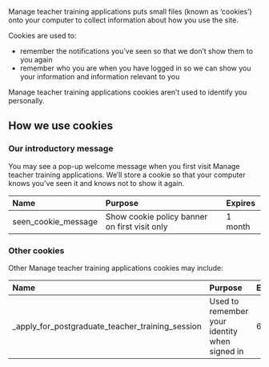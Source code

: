 Manage teacher training applications puts small files (known as ‘cookies’) onto your computer to collect information about how you use the site.

Cookies are used to:

* remember the notifications you’ve seen so that we don’t show them to you again
* remember who you are when you have logged in so we can show you your information and information relevant to you

Manage teacher training applications cookies aren’t used to identify you personally.

## How we use cookies

### Our introductory message

You may see a pop-up welcome message when you first visit Manage teacher training applications. We’ll store a cookie so that your computer knows you’ve seen it and knows not to show it again.

| Name                  | Purpose                                        | Expires  |
| :-------------------  | :--------------------------------------------- | :------- |
| seen\_cookie\_message | Show cookie policy banner on first visit only  | 1 month  |

### Other cookies

Other Manage teacher training applications cookies may include:

| Name                                                   | Purpose                                        | Expires  |
| :------------------------------------------------      | :--------------------------------------------- | :------- |
| \_apply\_for\_postgraduate\_teacher\_training\_session | Used to remember your identity when signed in  | 6 hours  |
